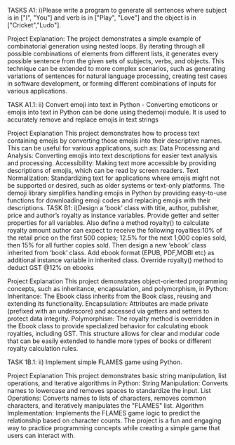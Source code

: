 TASKS A1:
i)Please write a program to generate all sentences where subject is in ["I", "You"]
 and verb is in ["Play", "Love"] and the object is in ["Cricket","Ludo"].
 
Project Explanation:
The project demonstrates a simple example of combinatorial generation using nested loops.
By iterating through all possible combinations of elements from different lists, 
it generates every possible sentence from the given sets of subjects, verbs,
and objects. This technique can be extended to more complex scenarios, such 
as generating variations of sentences for natural language processing, creating
test cases in software development, or forming different combinations of inputs 
for various applications.


TASK A1.1:
ii) Convert emoji into text in Python - Converting emoticons or emojis into text
 in Python can be done using thedemoji module. It is used to accurately remove
 and replace emojis in text strings

 Project Explanation
This project demonstrates how to process text containing emojis by converting 
those emojis into their descriptive names. This can be useful for various 
applications, 
such as:
Data Processing and Analysis: 
Converting emojis into text descriptions for easier text analysis and processing.
Accessibility: 
Making text more accessible by providing descriptions of emojis, which can be read
by screen readers.
Text Normalization: 
Standardizing text for applications where emojis might not be supported or desired, such as older systems or text-only platforms.
The demoji library simplifies handling emojis in Python by providing easy-to-use functions for downloading emoji codes and replacing emojis with their descriptions.
TASK B1:
 i)Design a ‘book’ class with title, author, publisher, price and author’s royalty as
 instance variables. Provide getter and setter properties for all variables. Also
 define a method royalty() to calculate royalty amount author can expect to
 receive the following royalties:10% of the retail price on the first 500 copies; 12.5%
 for the next 1,000 copies sold, then 15% for all further copies sold. Then design a
 new ‘ebook’ class inherited from ‘book’ class. Add ebook format (EPUB,
 PDF,MOBI etc) as additional instance variable in inherited class. Override
 royalty() method to deduct GST @12% on ebooks

Project Explanation
This project demonstrates object-oriented programming concepts, such as inheritance,
encapsulation, and polymorphism, in Python:
Inheritance: 
The Ebook class inherits from the Book class, reusing and extending its functionality.
Encapsulation: 
Attributes are made private (prefixed with an underscore) and accessed via getters and
setters to protect data integrity.
Polymorphism: 
The royalty method is overridden in the Ebook class to provide specialized behavior
for calculating ebook royalties, including GST.
This structure allows for clear and modular code that can be easily extended to handle more types of books or different royalty calculation rules.


TASK 1B.1:
 ii) Implement simple FLAMES game using Python.
 
 Project Explanation
This project demonstrates basic string manipulation, list operations, and iterative
algorithms in Python:
String Manipulation: 
Converts names to lowercase and removes spaces to standardize the input.
List Operations: 
Converts names to lists of characters, removes common characters, and iteratively 
manipulates the "FLAMES" list.
Algorithm Implementation: 
Implements the FLAMES game logic to predict the relationship based on character counts.
The project is a fun and engaging way to practice programming concepts while creating
a simple game that users can interact with.















